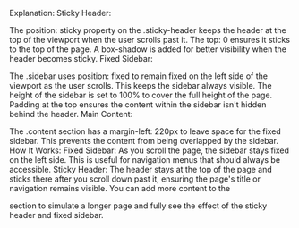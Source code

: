 Explanation:
Sticky Header:

The position: sticky property on the .sticky-header keeps the header at the top of the viewport when the user scrolls past it. The top: 0 ensures it sticks to the top of the page.
A box-shadow is added for better visibility when the header becomes sticky.
Fixed Sidebar:

The .sidebar uses position: fixed to remain fixed on the left side of the viewport as the user scrolls. This keeps the sidebar always visible.
The height of the sidebar is set to 100% to cover the full height of the page.
Padding at the top ensures the content within the sidebar isn't hidden behind the header.
Main Content:

The .content section has a margin-left: 220px to leave space for the fixed sidebar. This prevents the content from being overlapped by the sidebar.
How It Works:
Fixed Sidebar: As you scroll the page, the sidebar stays fixed on the left side. This is useful for navigation menus that should always be accessible.
Sticky Header: The header stays at the top of the page and sticks there after you scroll down past it, ensuring the page's title or navigation remains visible.
You can add more content to the <main> section to simulate a longer page and fully see the effect of the sticky header and fixed sidebar.